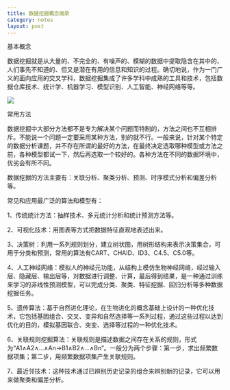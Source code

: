 ```yaml
---
title: 数据挖掘概念摘录
category: notes
layout: post
---
```


基本概念

数据挖掘就是从大量的、不完全的、有噪声的、模糊的数据中提取隐含在其中的、人们事先不知道的、但又是潜在有用的信息和知识的过程。确切地说，作为一门广义的面向应用的交叉学科，数据挖掘集成了许多学科中成熟的工具和技术，包括数据仓库技术、统计学、机器学习、模型识别、人工智能、神经网络等等。

![](http://cloudpen-image.u.qiniudn.com/datamining.png)
 
常用方法

数据挖掘中大部分方法都不是专为解决某个问题而特制的，方法之间也不互相排斥。不能说一个问题一定要采用某种方法，别的就不行。一般来说，针对某个特定的数据分析课题，并不存在所谓的最好的方法，在最终决定选取哪种模型或方法之前，各种模型都试一下，然后再选取一个较好的。各种方法在不同的数据环境中，优劣会有所不同。

数据挖掘的方法主要有：关联分析、聚类分析、预测、时序模式分析和偏差分析等。

常见和应用最广泛的算法和模型有：

1、传统统计方法：抽样技术、多元统计分析和统计预测方法等。

2、可视化技术：用图表等方式把数据特征直观地表述出来。

3、决策树：利用一系列规则划分，建立树状图，用树形结构来表示决策集合，可用于分类和预测，常用的算法有CART、CHAID、ID3、C4.5、C5.0等。

4、人工神经网络：模拟人的神经元功能，从结构上模仿生物神经网络，经过输入层、隐藏层、输出层等，对数据进行调整、计算，最后得到结果，是一种通过训练来学习的非线性预测模型，可以完成分类、聚类、特征挖掘、回归分析等多种数据挖掘任务。

5、遗传算法：基于自然进化理论，在生物进化的概念基础上设计的一种优化技术，它包括基因组合、交叉、变异和自然选择等一系列过程，通过这些过程以达到优化的目的，模拟基因联合、突变、选择等过程的一种优化技术。

6、关联规则挖掘算法：关联规则是描述数据之间存在关系的规则，形式为“A1∧A2∧…∧An→B1∧B2∧…∧Bn”。一般分为两个步骤：第一步，求出频繁数据项集；第二步，用频繁数据项集产生关联规则。

7、最近邻技术：这种技术通过已辨别历史记录的组合来辨别新的记录，它可以用来做聚类和偏差分析。